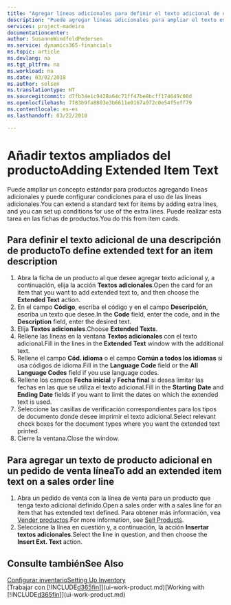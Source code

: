 ```yaml
---
title: "Agregar líneas adicionales para definir el texto adicional de una descripción de producto | Documentos de Microsoft"
description: "Puede agregar líneas adicionales para ampliar el texto estándar que describe un producto."
services: project-madeira
documentationcenter: 
author: SusanneWindfeldPedersen
ms.service: dynamics365-financials
ms.topic: article
ms.devlang: na
ms.tgt_pltfrm: na
ms.workload: na
ms.date: 03/02/2018
ms.author: solsen
ms.translationtype: HT
ms.sourcegitcommit: d7fb34e1c9428a64c71ff47be8bcff174649c00d
ms.openlocfilehash: 7f83b9fa8803e3b6611e0167a972c0e54f5eff79
ms.contentlocale: es-es
ms.lasthandoff: 03/22/2018

---
```

# <a name="adding-extended-item-text"></a><span data-ttu-id="b79d9-103">Añadir textos ampliados del producto</span><span class="sxs-lookup"><span data-stu-id="b79d9-103">Adding Extended Item Text</span></span>
<span data-ttu-id="b79d9-104">Puede ampliar un concepto estándar para productos agregando líneas adicionales y puede configurar condiciones para el uso de las líneas adicionales.</span><span class="sxs-lookup"><span data-stu-id="b79d9-104">You can extend a standard text for items by adding extra lines, and you can set up conditions for use of the extra lines.</span></span> <span data-ttu-id="b79d9-105">Puede realizar esta tarea en las fichas de productos.</span><span class="sxs-lookup"><span data-stu-id="b79d9-105">You do this from item cards.</span></span>

## <a name="to-define-extended-text-for-an-item-description"></a><span data-ttu-id="b79d9-106">Para definir el texto adicional de una descripción de producto</span><span class="sxs-lookup"><span data-stu-id="b79d9-106">To define extended text for an item description</span></span>
1. <span data-ttu-id="b79d9-107">Abra la ficha de un producto al que desee agregar texto adicional y, a continuación, elija la acción **Textos adicionales**.</span><span class="sxs-lookup"><span data-stu-id="b79d9-107">Open the card for an item that you want to add extended text to, and then choose the **Extended Text** action.</span></span>
2. <span data-ttu-id="b79d9-108">En el campo **Código**, escriba el código y en el campo **Descripción**, escriba un texto que desee.</span><span class="sxs-lookup"><span data-stu-id="b79d9-108">In the **Code** field, enter the code, and in the **Description** field, enter the desired text.</span></span>
3. <span data-ttu-id="b79d9-109">Elija **Textos adicionales**.</span><span class="sxs-lookup"><span data-stu-id="b79d9-109">Choose **Extended Texts**.</span></span>
4. <span data-ttu-id="b79d9-110">Rellene las líneas en la ventana **Textos adicionales** con el texto adicional.</span><span class="sxs-lookup"><span data-stu-id="b79d9-110">Fill in the lines in the **Extended Text** window with the additional text.</span></span>
5. <span data-ttu-id="b79d9-111">Rellene el campo **Cód. idioma** o el campo **Común a todos los idiomas** si usa códigos de idioma.</span><span class="sxs-lookup"><span data-stu-id="b79d9-111">Fill in the **Language Code** field or the **All Language Codes** field if you use language codes.</span></span>
6. <span data-ttu-id="b79d9-112">Rellene los campos **Fecha inicial** y **Fecha final** si desea limitar las fechas en las que se utiliza el texto adicional.</span><span class="sxs-lookup"><span data-stu-id="b79d9-112">Fill in the **Starting Date** and **Ending Date** fields if you want to limit the dates on which the extended text is used.</span></span>
7. <span data-ttu-id="b79d9-113">Seleccione las casillas de verificación correspondientes para los tipos de documento donde desee imprimir el texto adicional.</span><span class="sxs-lookup"><span data-stu-id="b79d9-113">Select relevant check boxes for the document types where you want the extended text printed.</span></span>
8. <span data-ttu-id="b79d9-114">Cierre la ventana.</span><span class="sxs-lookup"><span data-stu-id="b79d9-114">Close the window.</span></span>

## <a name="to-add-an-extended-item-text-on-a-sales-order-line"></a><span data-ttu-id="b79d9-115">Para agregar un texto de producto adicional en un pedido de venta línea</span><span class="sxs-lookup"><span data-stu-id="b79d9-115">To add an extended item text on a sales order line</span></span>
1. <span data-ttu-id="b79d9-116">Abra un pedido de venta con la línea de venta para un producto que tenga texto adicional definido.</span><span class="sxs-lookup"><span data-stu-id="b79d9-116">Open a sales order with a sales line for an item that has extended text defined.</span></span> <span data-ttu-id="b79d9-117">Para obtener más información, vea [Vender productos](sales-how-sell-products.md).</span><span class="sxs-lookup"><span data-stu-id="b79d9-117">For more information, see [Sell Products](sales-how-sell-products.md).</span></span>
2. <span data-ttu-id="b79d9-118">Seleccione la línea en cuestión y, a continuación, la acción **Insertar textos adicionales**.</span><span class="sxs-lookup"><span data-stu-id="b79d9-118">Select the line in question, and then choose the **Insert Ext. Text** action.</span></span>

## <a name="see-also"></a><span data-ttu-id="b79d9-119">Consulte también</span><span class="sxs-lookup"><span data-stu-id="b79d9-119">See Also</span></span>
[<span data-ttu-id="b79d9-120">Configurar inventario</span><span class="sxs-lookup"><span data-stu-id="b79d9-120">Setting Up Inventory</span></span>](inventory-setup-inventory.md)  
<span data-ttu-id="b79d9-121">[Trabajar con [!INCLUDE[d365fin](includes/d365fin_md.md)]](ui-work-product.md)</span><span class="sxs-lookup"><span data-stu-id="b79d9-121">[Working with [!INCLUDE[d365fin](includes/d365fin_md.md)]](ui-work-product.md)</span></span>

